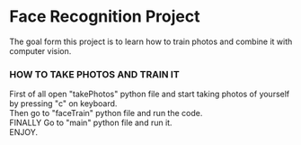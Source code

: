 <h1>Face Recognition Project</h1>
The goal form this project is to learn how to train photos and combine it with computer vision.<br/>
<h3>HOW TO TAKE PHOTOS AND TRAIN IT</h3>
First of all open "takePhotos" python file and start taking photos of yourself by pressing "c" on keyboard.<br/>
Then go to "faceTrain" python file and run the code.<br/>
FINALLY
Go to "main" python file and run it.<br/>
ENJOY.